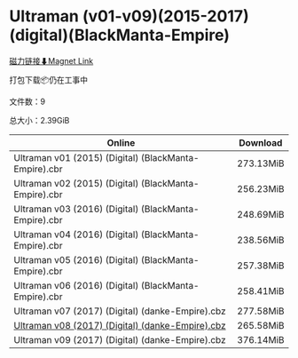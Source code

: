 # Ultraman (v01-v09)(2015-2017)(digital)(BlackManta-Empire)

[磁力链接⬇Magnet Link](magnet:?xt=urn:btih:099583a4d31791b4a07109d6138ee23b2cbbd1c2&dn=Ultraman%20%28v01-v09%29%282015-2017%29%28digital%29%28BlackManta-Empire%29)

打包下载📦仍在工事中

文件数：9

总大小：2.39GiB

Online | Download
--- | ---
Ultraman v01 (2015) (Digital) (BlackManta-Empire).cbr | 273.13MiB
Ultraman v02 (2015) (Digital) (BlackManta-Empire).cbr | 256.23MiB
Ultraman v03 (2016) (Digital) (BlackManta-Empire).cbr | 248.69MiB
Ultraman v04 (2016) (Digital) (BlackManta-Empire).cbr | 238.56MiB
Ultraman v05 (2016) (Digital) (BlackManta-Empire).cbr | 257.38MiB
Ultraman v06 (2016) (Digital) (BlackManta-Empire).cbr | 258.41MiB
Ultraman v07 (2017) (Digital) (danke-Empire).cbz | 277.58MiB
[Ultraman v08 (2017) (Digital) (danke-Empire).cbz](https://github.com/alicewish/markdown/blob/master/comic/Ultraman-v08-2017-Digital-danke-Empire-cbz.md) | 265.58MiB
Ultraman v09 (2017) (Digital) (danke-Empire).cbz | 376.14MiB